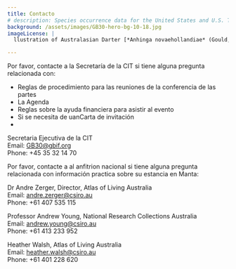 ```yaml
---
title: Contacto
# description: Species occurrence data for the United States and U.S. Territories.
background: /assets/images/GB30-hero-bg-10-18.jpg
imageLicense: |
  llustration of Australasian Darter [*Anhinga novaehollandiae* (Gould, 1847)](https://www.gbif.org/species/2482085) from Companion to Gould's Handbook; or, Synopsis of the birds of Australia, 1877 via the [Biodiversity Heritage Library](https://flic.kr/p/bmFhGL)

---
```


Por favor, contacte a la Secretaría de la CIT si tiene alguna pregunta relacionada con:
- Reglas de procedimiento para las reuniones de la conferencia de las partes
- La Agenda
- Reglas sobre la ayuda financiera para asistir al evento
- Si se necesita de uanCarta de invitación
- 
Secretaria Ejecutiva de la CIT   
Email: [GB30@gbif.org](mailto:GB30@gbif.org)  
Phone: +45 35 32 14 70  

Por favor, contacte a al anfitrion nacional si tiene alguna pregunta relacionada con información practica sobre su estancia en Manta:

Dr Andre Zerger, Director, Atlas of Living Australia  
Email: [andre.zerger@csiro.au](mailto:andre.zerger@csiro.au)  
Phone: +61 407 535 115  

Professor Andrew Young, National Research Collections Australia  
Email: [andrew.young@csiro.au](mailto:andrew.young@csiro.au)  
Phone: +61 413 233 952  

Heather Walsh, Atlas of Living Australia  
Email: [heather.walsh@csiro.au](heather.walsh@csiro.au)  
Phone: +61 401 228 620  
